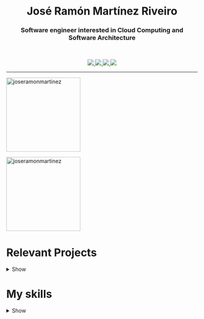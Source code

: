 <h1 align="center">José Ramón Martínez Riveiro</h1>
<h3 align="center">Software engineer interested in Cloud Computing and Software Architecture</h3>
<br>

<p align="center">
                <a href="https://linkedin.com/in/joseramonmartinezriveiro">
                <img src="https://img.shields.io/badge/LinkedIn-0077B5?style=for-the-badge&logo=linkedin&logoColor=white">
                </a>
                <a href="https://twitter.com/JoseR_Martinez_">
                <img src="https://img.shields.io/badge/Twitter-1DA1F2?style=for-the-badge&logo=twitter&logoColor=white">
                </a>
                <a href="https://stackoverflow.com/users/14985536/jose-ramon-martinez-riveiro">
                <img src="https://img.shields.io/badge/Stack_Overflow-FE7A16?style=for-the-badge&logo=stack-overflow&logoColor=white">
                </a>
                <a href="https://joseramonmartinez.github.io">
                <img src="https://img.shields.io/badge/PERSONAL%20WEBSITE-42B883?style=for-the-badge&logo=web&logoColor=white">
                </a>
  

</p>

---

<img align="top" height="195"
                src="https://github-readme-stats.vercel.app/api?username=joseramonmartinez&bg_color=30,e96443,904e95&title_color=fff&text_color=fff&show_icons=true"
                alt="joseramonmartinez" />

<img align="top" height="195"
                src="https://github-readme-stats.vercel.app/api/top-langs?username=joseramonmartinez&layout=compact&bg_color=30,e96443,904e95&title_color=fff&text_color=fff&show_icons=true"
                alt="joseramonmartinez" />

# Relevant Projects 

<details>
<summary>Show</summary>
        
## Apps

- [URLCLIP](https://github.com/joseramonmartinez/urlclip): URL shorter app. Short your links and urls and make easy to share with the people&nbsp;&nbsp; <img src="https://img.shields.io/badge/Go-00ADD8?style=for-the-badge&logo=go&logoColor=white"> <img src="https://img.shields.io/badge/Angular-DD0031?style=for-the-badge&logo=angular&logoColor=white"><img src="https://img.shields.io/badge/Heroku-430098?style=for-the-badge&logo=heroku&logoColor=white"><img src="https://img.shields.io/badge/MongoDB-4EA94B?style=for-the-badge&logo=mongodb&logoColor=white">![GitHub Actions](https://img.shields.io/badge/githubactions-%232671E5.svg?style=for-the-badge&logo=githubactions&logoColor=white)![Docker](https://img.shields.io/badge/docker-%230db7ed.svg?style=for-the-badge&logo=docker&logoColor=white)![Kubernetes](https://img.shields.io/badge/kubernetes-%23326ce5.svg?style=for-the-badge&logo=kubernetes&logoColor=white)


- [PictoTrainer](https://github.com/joseramonmartinez/pictotrainer): Training and rehabilitation activities for people with functional diversity who find it difficult to understand and comprehend the steps of a sequence of tasks.&nbsp;&nbsp; <img src="https://img.shields.io/badge/Node.js-43853D?style=for-the-badge&logo=node.js&logoColor=white"> <img src="https://img.shields.io/badge/Angular-DD0031?style=for-the-badge&logo=angular&logoColor=white"><img src="https://img.shields.io/badge/Heroku-430098?style=for-the-badge&logo=heroku&logoColor=white"><img src="https://img.shields.io/badge/MySQL-00000F?style=for-the-badge&logo=mysql&logoColor=white">

- [Bombergame](https://github.com/joseramonmartinez/bombergame): Multiplayer web app game based on BomberMan .&nbsp;&nbsp; <img src="https://img.shields.io/badge/Node.js-43853D?style=for-the-badge&logo=node.js&logoColor=white"><img src="https://img.shields.io/badge/Heroku-430098?style=for-the-badge&logo=heroku&logoColor=white"><img src="https://img.shields.io/badge/MongoDB-4EA94B?style=for-the-badge&logo=mongodb&logoColor=white">

- [MAIA](https://github.com/joseramonmartinez/maia) (Private): Personalized follow-up system for breast cancer patients. Composed of two mobile web clients and a serverless backend (AWS). ![AWS](https://img.shields.io/badge/AWS-%23FF9900.svg?style=for-the-badge&logo=amazon-aws&logoColor=white)![AmazonDynamoDB](https://img.shields.io/badge/Amazon%20DynamoDB-4053D6?style=for-the-badge&logo=Amazon%20DynamoDB&logoColor=white)<img src="https://img.shields.io/badge/Angular-DD0031?style=for-the-badge&logo=angular&logoColor=white"><img src="https://img.shields.io/badge/Python-3776AB?style=for-the-badge&logo=python&logoColor=white">

- [PuerTICas](https://github.com/joseramonmartinez/puerticas) (Private): Access control application to a smart building using facial recognition authorization. Cloud architecture based on AWS services under the IaaC paradigm. ![AWS](https://img.shields.io/badge/AWS-%23FF9900.svg?style=for-the-badge&logo=amazon-aws&logoColor=white)![AmazonDynamoDB](https://img.shields.io/badge/Amazon%20DynamoDB-4053D6?style=for-the-badge&logo=Amazon%20DynamoDB&logoColor=white)<img src="https://img.shields.io/badge/Angular-DD0031?style=for-the-badge&logo=angular&logoColor=white"><img src="https://img.shields.io/badge/Python-3776AB?style=for-the-badge&logo=python&logoColor=white">

- [LanGuide](https://github.com/joseramonmartinez/languide) (Private):  European project Languide. Content Manager webapp for language guidance for English and other languges thought a universal methodology. <img src="https://img.shields.io/badge/Ruby-CC342D?style=for-the-badge&logo=ruby&logoColor=white">![Pug](https://img.shields.io/badge/Pug-FFF?style=for-the-badge&logo=pug&logoColor=A86454)<img src="https://img.shields.io/badge/Node.js-43853D?style=for-the-badge&logo=node.js&logoColor=white"><img src="https://img.shields.io/badge/MongoDB-4EA94B?style=for-the-badge&logo=mongodb&logoColor=white">

## Cloud Computing

- [Api-Padel](https://github.com/joseramonmartinez/api-padel) (Private): AWS workflow for web scraping the paddle ranking data and API Rest to consume own services. ![AWS](https://img.shields.io/badge/AWS-%23FF9900.svg?style=for-the-badge&logo=amazon-aws&logoColor=white)![AmazonDynamoDB](https://img.shields.io/badge/Amazon%20DynamoDB-4053D6?style=for-the-badge&logo=Amazon%20DynamoDB&logoColor=white)

## Alexa Skills

- [Alexa-Skill-Trending-Topic](https://github.com/JoseRamonMartinez/alexa-skill-trending-topic): Alexa skill to get the twitter trending topic for any country and the popular tweets about a topic. ![AWS](https://img.shields.io/badge/AWS-%23FF9900.svg?style=for-the-badge&logo=amazon-aws&logoColor=white)![Amazon Alexa](https://img.shields.io/badge/amazon%20alexa-52b5f7?style=for-the-badge&logo=amazon%20alexa&logoColor=white)

- [Alexa-Skill-Ranking-Padel](https://github.com/JoseRamonMartinez/alexa-skill-trending-topic) (Private): Alexa skill to get the paddle ranking or information about the top players in the world. ![AWS](https://img.shields.io/badge/AWS-%23FF9900.svg?style=for-the-badge&logo=amazon-aws&logoColor=white)![Amazon Alexa](https://img.shields.io/badge/amazon%20alexa-52b5f7?style=for-the-badge&logo=amazon%20alexa&logoColor=white)

## Virtual Reality

- [Dual Point World Manipulation](https://github.com/JoseRamonMartinez/vr-dualpoint-world-manipulation): Cardboard game in Unreal VR.![Unreal Engine](https://img.shields.io/badge/unrealengine-%23313131.svg?style=for-the-badge&logo=unrealengine&logoColor=white)

- [Forklift Simulator](https://github.com/JoseRamonMartinez/vr-forklift-simulator): Cardboard game in Unreal VR . <img src="https://img.shields.io/badge/Unity-100000?style=for-the-badge&logo=unity&logoColor=white">

- [Zombie Graveyard](https://github.com/JoseRamonMartinez/vr-zombie-graveyard): Cardboard game in Unreal VR . ![Unreal Engine](https://img.shields.io/badge/unrealengine-%23313131.svg?style=for-the-badge&logo=unrealengine&logoColor=white)

</details>

<!-----SKILLS----->

# My skills
<details>
<summary>Show</summary>

### Programing Languages
![Python](https://img.shields.io/badge/python-3670A0?style=for-the-badge&logo=python&logoColor=ffdd54)
![TypeScript](https://img.shields.io/badge/typescript-%23007ACC.svg?style=for-the-badge&logo=typescript&logoColor=white)
![JavaScript](https://img.shields.io/badge/javascript-%23323330.svg?style=for-the-badge&logo=javascript&logoColor=%23F7DF1E)
![Go](https://img.shields.io/badge/go-%2300ADD8.svg?style=for-the-badge&logo=go&logoColor=white)
![Java](https://img.shields.io/badge/java-%23ED8B00.svg?style=for-the-badge&logo=java&logoColor=white)
![C](https://img.shields.io/badge/c-%2300599C.svg?style=for-the-badge&logo=c&logoColor=white)
![C#](https://img.shields.io/badge/c%23-%23239120.svg?style=for-the-badge&logo=c-sharp&logoColor=white)
![Ruby](https://img.shields.io/badge/ruby-%23CC342D.svg?style=for-the-badge&logo=ruby&logoColor=white)

### Frontend
![Angular](https://img.shields.io/badge/angular-%23DD0031.svg?style=for-the-badge&logo=angular&logoColor=white)
![Bootstrap](https://img.shields.io/badge/bootstrap-%23563D7C.svg?style=for-the-badge&logo=bootstrap&logoColor=white)

### Backend
 ![Express.js](https://img.shields.io/badge/express.js-%23404d59.svg?style=for-the-badge&logo=express&logoColor=%2361DAFB)
![NodeJS](https://img.shields.io/badge/node.js-6DA55F?style=for-the-badge&logo=node.js&logoColor=white)

### Databases

![AmazonDynamoDB](https://img.shields.io/badge/Amazon%20DynamoDB-4053D6?style=for-the-badge&logo=Amazon%20DynamoDB&logoColor=white)
![MongoDB](https://img.shields.io/badge/MongoDB-%234ea94b.svg?style=for-the-badge&logo=mongodb&logoColor=white)
![MySQL](https://img.shields.io/badge/mysql-%2300f.svg?style=for-the-badge&logo=mysql&logoColor=white)
![Oracle](https://img.shields.io/badge/Oracle-F80000?style=for-the-badge&logo=oracle&logoColor=white)

### Cloud
![AWS](https://img.shields.io/badge/AWS-%23FF9900.svg?style=for-the-badge&logo=amazon-aws&logoColor=white)
![Heroku](https://img.shields.io/badge/heroku-%23430098.svg?style=for-the-badge&logo=heroku&logoColor=white)

### DevOps
![GitHub Actions](https://img.shields.io/badge/githubactions-%232671E5.svg?style=for-the-badge&logo=githubactions&logoColor=white)
![Docker](https://img.shields.io/badge/docker-%230db7ed.svg?style=for-the-badge&logo=docker&logoColor=white)
![Postman](https://img.shields.io/badge/Postman-FF6C37?style=for-the-badge&logo=postman&logoColor=white)
![Git](https://img.shields.io/badge/git-%23F05033.svg?style=for-the-badge&logo=git&logoColor=white)
![GitHub](https://img.shields.io/badge/github-%23121011.svg?style=for-the-badge&logo=github&logoColor=white)
![Kubernetes](https://img.shields.io/badge/kubernetes-%23326ce5.svg?style=for-the-badge&logo=kubernetes&logoColor=white)

### Games

![Unity](https://img.shields.io/badge/unity-%23000000.svg?style=for-the-badge&logo=unity&logoColor=white)
![Unreal Engine](https://img.shields.io/badge/unrealengine-%23313131.svg?style=for-the-badge&logo=unrealengine&logoColor=white)

### AI
![Amazon Alexa](https://img.shields.io/badge/amazon%20alexa-52b5f7?style=for-the-badge&logo=amazon%20alexa&logoColor=white)
![NumPy](https://img.shields.io/badge/numpy-%23013243.svg?style=for-the-badge&logo=numpy&logoColor=white)
![Pandas](https://img.shields.io/badge/pandas-%23150458.svg?style=for-the-badge&logo=pandas&logoColor=white)
![scikit-learn](https://img.shields.io/badge/scikit--learn-%23F7931E.svg?style=for-the-badge&logo=scikit-learn&logoColor=white)
     
</details>
